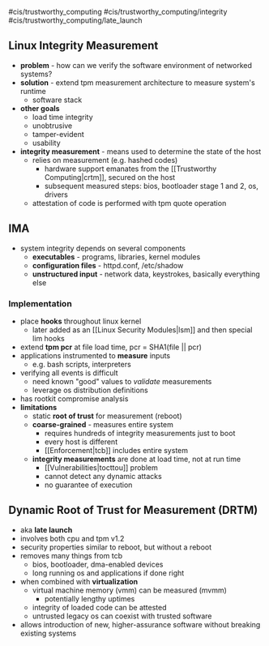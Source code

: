 #cis/trustworthy_computing #cis/trustworthy_computing/integrity #cis/trustworthy_computing/late_launch  
## Linux Integrity Measurement
- **problem** - how can we verify the software environment of networked systems?
- **solution** - extend tpm measurement architecture to measure system's runtime
	- software stack
- **other goals**
	- load time integrity
	- unobtrusive
	- tamper-evident
	- usability
- **integrity measurement** - means used to determine the state of the host
	- relies on measurement (e.g. hashed codes)
		- hardware support emanates from the [[Trustworthy Computing|crtm]], secured on the host
		- subsequent measured steps: bios, bootloader stage 1 and 2, os, drivers
	- attestation of code is performed with tpm quote operation
## IMA
- system integrity depends on several components
	- **executables** - programs, libraries, kernel modules
	- **configuration files** - httpd.conf, /etc/shadow
	- **unstructured input** - network data, keystrokes, basically everything else
### Implementation
- place **hooks** throughout linux kernel
	- later added as an [[Linux Security Modules|lsm]] and then special lim hooks
- extend **tpm pcr** at file load time, pcr = SHA1(file || pcr)
- applications instrumented to **measure** inputs
	- e.g. bash scripts, interpreters
- verifying all events is difficult
	- need known "good" values to *validate* measurements
	- leverage os distribution definitions
- has rootkit compromise analysis
- **limitations**
	- static **root of trust** for measurement (reboot)
	- **coarse-grained** - measures entire system
		- requires hundreds of integrity measurements just to boot
		- every host is different
		- [[Enforcement|tcb]] includes entire system
	- **integrity measurements** are done at load time, not at run time
		- [[Vulnerabilities|tocttou]] problem
		- cannot detect any dynamic attacks
		- no guarantee of execution
## Dynamic Root of Trust for Measurement (DRTM)
- aka **late launch**
- involves both cpu and tpm v1.2
- security properties similar to reboot, but without a reboot
- removes many things from tcb
	- bios, bootloader, dma-enabled devices
	- long running os and applications if done right
- when combined with **virtualization**
	- virtual machine memory (vmm) can be measured (mvmm)
		- potentially lengthy uptimes
	- integrity of loaded code can be attested
	- untrusted legacy os can coexist with trusted software
- allows introduction of new, higher-assurance software without breaking existing systems